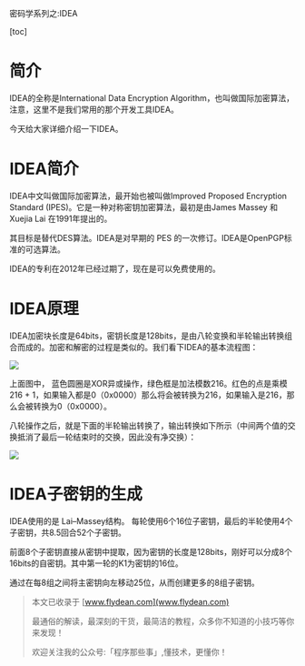 密码学系列之:IDEA

[toc]

# 简介

IDEA的全称是International Data Encryption Algorithm，也叫做国际加密算法，注意，这里不是我们常用的那个开发工具IDEA。

今天给大家详细介绍一下IDEA。

# IDEA简介

IDEA中文叫做国际加密算法，最开始也被叫做Improved Proposed Encryption Standard (IPES)。它是一种对称密钥加密算法，最初是由James Massey 和 Xuejia Lai 在1991年提出的。

其目标是替代DES算法。IDEA是对早期的 PES 的一次修订。IDEA是OpenPGP标准的可选算法。

IDEA的专利在2012年已经过期了，现在是可以免费使用的。

# IDEA原理

IDEA加密块长度是64bits，密钥长度是128bits，是由八轮变换和半轮输出转换组合而成的。加密和解密的过程是类似的。我们看下IDEA的基本流程图：

![](https://img-blog.csdnimg.cn/20201219191449861.png?x-oss-process=image/watermark,type_ZmFuZ3poZW5naGVpdGk,shadow_0,text_aHR0cDovL3d3dy5mbHlkZWFuLmNvbQ==,size_25,color_8F8F8F,t_70)

上面图中， 蓝色圆圈是XOR异或操作，绿色框是加法模数216。红色的点是乘模216 + 1，如果输入都是0（0x0000）那么将会被转换为216，如果输入是216，那么会被转换为0（0x0000）。

八轮操作之后，就是下面的半轮输出转换了，输出转换如下所示（中间两个值的交换抵消了最后一轮结束时的交换，因此没有净交换）：

![](https://img-blog.csdnimg.cn/2020121919233867.png)

# IDEA子密钥的生成

IDEA使用的是 Lai–Massey结构。 每轮使用6个16位子密钥，最后的半轮使用4个子密钥，共8.5回合52个子密钥。

前面8个子密钥直接从密钥中提取，因为密钥的长度是128bits，刚好可以分成8个16bits的自密钥。其中第一轮的K1为密钥的16位。

通过在每8组之间将主密钥向左移动25位，从而创建更多的8组子密钥。


> 本文已收录于 [www.flydean.com](www.flydean.com)
>
> 最通俗的解读，最深刻的干货，最简洁的教程，众多你不知道的小技巧等你来发现！
> 
> 欢迎关注我的公众号:「程序那些事」,懂技术，更懂你！




